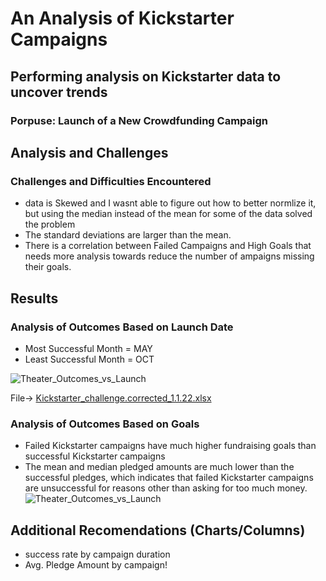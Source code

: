 # An Analysis of Kickstarter Campaigns

## Performing analysis on Kickstarter data to uncover trends

### Porpuse: Launch of a New Crowdfunding Campaign

## Analysis and Challenges

### Challenges and Difficulties Encountered
* data is Skewed and I wasnt able to figure out how to better normlize it, but using the median instead of the mean for some of the data solved the problem
* The standard deviations are larger than the mean.
* There is a correlation between Failed Campaigns and High Goals that needs more analysis towards reduce the number of ampaigns missing their goals.

## Results

### Analysis of Outcomes Based on Launch Date
* Most Successful Month = MAY
* Least Successful Month = OCT

![Theater_Outcomes_vs_Launch](https://user-images.githubusercontent.com/2749849/147917169-2f69ad8c-1de2-412e-9788-68370ef28ef9.png)

File→ [Kickstarter_challenge.corrected_1.1.22.xlsx](https://github.com/jimmygzzc/kickstarter-analysis/files/7801195/Kickstarter_challenge.corrected_1.1.22.xlsx)

### Analysis of Outcomes Based on Goals
* Failed Kickstarter campaigns have much higher fundraising goals than successful Kickstarter campaigns
* The mean and median pledged amounts are much lower than the successful pledges, which indicates that failed Kickstarter campaigns are unsuccessful for reasons other than asking for too much money.
![Theater_Outcomes_vs_Launch](https://user-images.githubusercontent.com/2749849/147915943-8d6d0f6a-d678-4c55-9ff0-42b61fc6d360.png)

## Additional Recomendations (Charts/Columns)
* success rate by campaign duration
* Avg. Pledge Amount by campaign!
